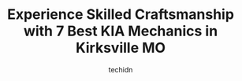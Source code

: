 ---
layout: ampstory
image: https://images.unsplash.com/photo-1515674447568-09bbb507b96c?ixlib=rb-4.0.3&ixid=MnwxMjA3fDB8MHxwaG90by1wYWdlfHx8fGVufDB8fHx8&auto=format&fit=crop&w=640&h=853&q=80
author: techidn
featured: false
description: Searching for the finest KIA Mechanic in Kirksville MO, USA? Look no further than the 7 best KIA Mechanic in the area, where youll find a team of highly qualified professionals ready to han
title: Experience Skilled Craftsmanship with 7 Best KIA Mechanics in Kirksville MO
cover:
   title: Experience Skilled Craftsmanship with 7 Best KIA Mechanics in Kirksville MO
   subtitle: Rickpate
   background: https://images.unsplash.com/photo-1515674447568-09bbb507b96c?ixlib=rb-4.0.3&ixid=MnwxMjA3fDB8MHxwaG90by1wYWdlfHx8fGVufDB8fHx8&auto=format&fit=crop&w=640&h=853&q=80

pages: 
 - layout: thirds
   top: <h1>#1 Kirksville Autoworks</h1>
   bottom: "<p>Rachel, Shonetel & the crew at Kirksville Autoworks went ABOVE & BEYOND for me when I had 2 flat tires yesterday. They were able to quickly tow my car to their shop where</p>"
   background: https://www.knot35.com/toplist/wp-content/uploads/2023/06/best-kia-mechanic-1-in-kirksville-mo-1685841939.jpeg
   backgroundblur: true
 - layout: thirds
   top: <h1>#2 Troy Mills Auto Service</h1>
   bottom: "<p>23620 MO-11, Kirksville, MO 63501, United States</p>"
   background: https://www.knot35.com/toplist/wp-content/uploads/2023/06/best-kia-mechanic-2-in-kirksville-mo-1685841939.jpeg
   cta:
      link: https://www.knot35.com/toplist/experience-skilled-craftsmanship-with-7-best-kia-mechanics-in-kirksville-mo/
      text: Experience Skilled Craftsmanship with 7 Best KIA Mechanics in Kirksville MO
 - layout: thirds
   top: <h1>#3 Walmart Auto Care Centers</h1>
   bottom: "<p>2206 N Baltimore St, Kirksville, MO 63501, United States</p>"
   background: https://www.knot35.com/toplist/wp-content/uploads/2023/06/best-kia-mechanic-3-in-kirksville-mo-1685841940.jpeg
   cta:
      link: https://www.knot35.com/toplist/experience-skilled-craftsmanship-with-7-best-kia-mechanics-in-kirksville-mo/
      text: Experience Skilled Craftsmanship with 7 Best KIA Mechanics in Kirksville MO
 - layout: thirds
   top: <h1>#4 D & H Automotive</h1>
   bottom: "<p>1201 Janeway, Kirksville, MO 63501, United States</p>"
   background: https://images.unsplash.com/photo-1541356665065-22676f35dd40?ixlib=rb-4.0.3&ixid=MnwxMjA3fDB8MHxwaG90by1wYWdlfHx8fGVufDB8fHx8&auto=format&fit=crop&w=640&h=853&q=80
   cta:
      link: https://www.knot35.com/toplist/experience-skilled-craftsmanship-with-7-best-kia-mechanics-in-kirksville-mo/
      text: Experience Skilled Craftsmanship with 7 Best KIA Mechanics in Kirksville MO
 - layout: thirds
   top: <h1>#5 Kirksville Chevrolet Service Center</h1>
   bottom: "<p>3607 N Baltimore St, Kirksville, MO 63501, United States</p>"
   background: https://images.unsplash.com/photo-1522441815192-d9f04eb0615c?ixlib=rb-4.0.3&ixid=MnwxMjA3fDB8MHxwaG90by1wYWdlfHx8fGVufDB8fHx8&auto=format&fit=crop&w=640&h=853&q=80
   cta:
      link: https://www.knot35.com/toplist/experience-skilled-craftsmanship-with-7-best-kia-mechanics-in-kirksville-mo/
      text: Experience Skilled Craftsmanship with 7 Best KIA Mechanics in Kirksville MO
 - layout: thirds
   top: <h1>#6 Mikes Auto Service Center</h1>
   bottom: "<p>301 N Franklin St, Kirksville, MO 63501, United States</p>"
   background: https://images.unsplash.com/photo-1574169208507-84376144848b?ixlib=rb-4.0.3&ixid=MnwxMjA3fDB8MHxwaG90by1wYWdlfHx8fGVufDB8fHx8&auto=format&fit=crop&w=640&h=853&q=80
   cta:
      link: https://www.knot35.com/toplist/experience-skilled-craftsmanship-with-7-best-kia-mechanics-in-kirksville-mo/
      text: Experience Skilled Craftsmanship with 7 Best KIA Mechanics in Kirksville MO

 - layout: thirds
   middle: Continue reading...
   background: https://images.unsplash.com/photo-1489694553447-4c9339da310d?ixlib=rb-4.0.3&ixid=MnwxMjA3fDB8MHxwaG90by1wYWdlfHx8fGVufDB8fHx8&auto=format&fit=crop&w=640&h=853&q=80
   cta:
      link: https://www.knot35.com/toplist/experience-skilled-craftsmanship-with-7-best-kia-mechanics-in-kirksville-mo/
      text: Experience Skilled Craftsmanship with 7 Best KIA Mechanics in Kirksville MO
      
---